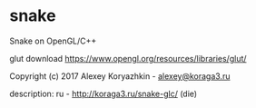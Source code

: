 # snake
Snake on OpenGL/C++

glut download https://www.opengl.org/resources/libraries/glut/

Copyright (c) 2017 Alexey Koryazhkin - alexey@koraga3.ru

description:
ru - http://koraga3.ru/snake-glc/ (die)
